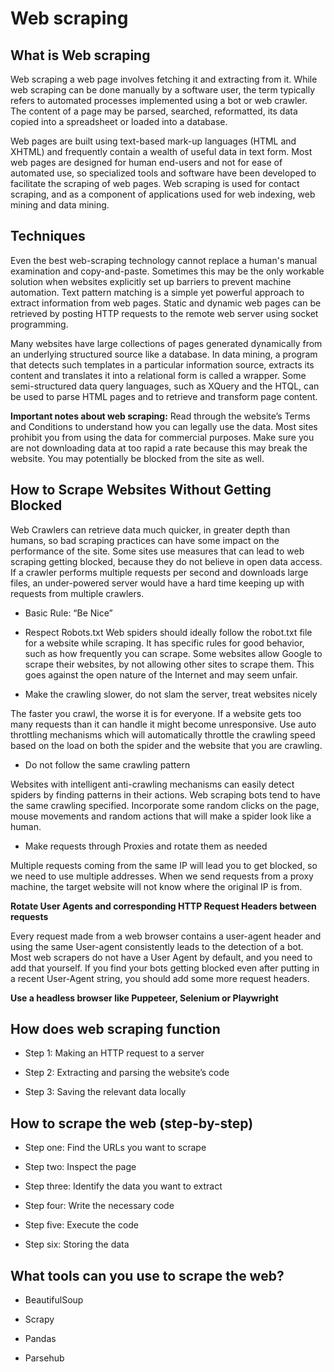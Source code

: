 # Web scraping 

## What is Web scraping 
Web scraping a web page involves fetching it and extracting from it. While web scraping can be done manually by a software user, the term typically refers to automated processes implemented using a bot or web crawler. The content of a page may be parsed, searched, reformatted, its data copied into a spreadsheet or loaded into a database.

Web pages are built using text-based mark-up languages (HTML and XHTML) and frequently contain a wealth of useful data in text form. Most web pages are designed for human end-users and not for ease of automated use, so specialized tools and software have been developed to facilitate the scraping of web pages. Web scraping is used for contact scraping, and as a component of applications used for web indexing, web mining and data mining.

## Techniques

Even the best web-scraping technology cannot replace a human's manual examination and copy-and-paste. Sometimes this may be the only workable solution when websites explicitly set up barriers to prevent machine automation. Text pattern matching is a simple yet powerful approach to extract information from web pages. Static and dynamic web pages can be retrieved by posting HTTP requests to the remote web server using socket programming.

Many websites have large collections of pages generated dynamically from an underlying structured source like a database. In data mining, a program that detects such templates in a particular information source, extracts its content and translates it into a relational form is called a wrapper. Some semi-structured data query languages, such as XQuery and the HTQL, can be used to parse HTML pages and to retrieve and transform page content.

**Important notes about web scraping:**
Read through the website’s Terms and Conditions to understand how you can legally use the data. Most sites prohibit you from using the data for commercial purposes.
Make sure you are not downloading data at too rapid a rate because this may break the website. You may potentially be blocked from the site as well.

## How to Scrape Websites Without Getting Blocked

Web Crawlers can retrieve data much quicker, in greater depth than humans, so bad scraping practices can have some impact on the performance of the site. Some sites use measures that can lead to web scraping getting blocked, because they do not believe in open data access. If a crawler performs multiple requests per second and downloads large files, an under-powered server would have a hard time keeping up with requests from multiple crawlers.

- Basic Rule: “Be Nice”

- Respect Robots.txt
Web spiders should ideally follow the robot.txt file for a website while scraping. It has specific rules for good behavior, such as how frequently you can scrape. Some websites allow Google to scrape their websites, by not allowing other sites to scrape them. This goes against the open nature of the Internet and may seem unfair.

- Make the crawling slower, do not slam the server, treat websites nicely

The faster you crawl, the worse it is for everyone. If a website gets too many requests than it can handle it might become unresponsive. Use auto throttling mechanisms which will automatically throttle the crawling speed based on the load on both the spider and the website that you are crawling.

- Do not follow the same crawling pattern

Websites with intelligent anti-crawling mechanisms can easily detect spiders by finding patterns in their actions. Web scraping bots tend to have the same crawling specified. Incorporate some random clicks on the page, mouse movements and random actions that will make a spider look like a human.

- Make requests through Proxies and rotate them as needed

Multiple requests coming from the same IP will lead you to get blocked, so we need to use multiple addresses. When we send requests from a proxy machine, the target website will not know where the original IP is from.


**Rotate User Agents and corresponding HTTP Request Headers between requests**

Every request made from a web browser contains a user-agent header and using the same User-agent consistently leads to the detection of a bot. Most web scrapers do not have a User Agent by default, and you need to add that yourself. If you find your bots getting blocked even after putting in a recent User-Agent string, you should add some more request headers.

**Use a headless browser like Puppeteer, Selenium or Playwright**

## How does web scraping function 

- Step 1: Making an HTTP request to a server

- Step 2: Extracting and parsing the website’s code

- Step 3: Saving the relevant data locally

## How to scrape the web (step-by-step)
- Step one: Find the URLs you want to scrape

- Step two: Inspect the page 

- Step three: Identify the data you want to extract


- Step four: Write the necessary code  

- Step five: Execute the code

- Step six: Storing the data

## What tools can you use to scrape the web?

- BeautifulSoup 

- Scrapy

- Pandas 

- Parsehub

